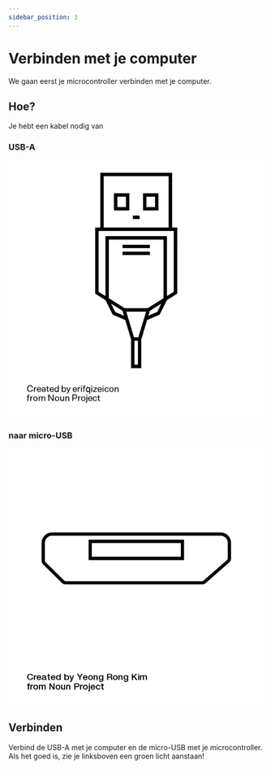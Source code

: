```yaml
---
sidebar_position: 3
---
```


# Verbinden met je computer

We gaan eerst je microcontroller verbinden met je computer.

## Hoe?
Je hebt een kabel nodig van 

### USB-A

![usb_a](usb_a.png)

### naar micro-USB

![usb_micro](usb_micro.png)

## Verbinden
Verbind de USB-A met je computer en de micro-USB met je microcontroller. Als het goed is, zie je linksboven een groen licht aanstaan!